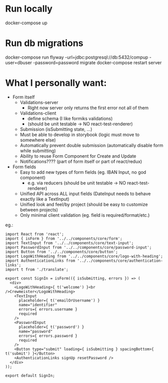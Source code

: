 # Run locally
docker-compose up

# Run db migrations
docker-compose run flyway -url=jdbc:postgresql://db:5432/compup -user=dbuser -password=password migrate
docker-compose restart server


# What I personally want:
- Form itself
    - Validations-server
        - Right now server only returns the first error not all of them
    - Validations-client
        - define schema (I like formiks validations)
        - (should be unit testable -> NO react-test-renderer)
    - Submission (isSubmitting state, ...)
    - Must be able to develop in storybook (logic must move to somewhere else)
    - Automatically prevent double submission (automatically disable form while submitting)
    - Ability to reuse Form Component for Create and Update
    - Notifications???? (part of form itself or part of react/redux)
- Form fields
    - Easy to add new types of form fields (eg. IBAN Input, no god component)
        - e.g. via reducers (should be unit testable -> NO react-test-renderer)
    - Unified API across ALL input fields (DateInput needs to behave exactly like a TextInput)
    - Unified look and feel/by project (should be easy to customize between projects)
    - Only minimal client validation (eg. field is required/format/etc.)

eg.:
```
import React from 'react';
import { isForm } from '../../components/core/form';
import TextInput from '../../components/core/text-input';
import PasswordInput from '../../components/core/password-input';
import Button from '../../components/core/button';
import LogoWithHeading from '../../components/core/logo-with-heading';
import AuthenticationLinks from '../../components/core/authentication-links';
import t from './translate';

export const SignIn = isForm(({ isSubmitting, errors }) => (
  <div>
    <LogoWithHeading>{ t('welcome') }<br />Crewmeister</LogoWithHeading>
    <TextInput
      placeholder={ t('emailOrUsername') }
      name="identifier"
      errors={ errors.username }
      required
    />
    <PasswordInput
      placeholder={ t('password') }
      name="password"
      errors={ errors.password }
      required
    />
    <Button type="submit" loading={ isSubmitting } spacingBottom>{ t('submit') }</Button>
    <AuthenticationLinks signUp resetPassword />
  </div>
));

export default SignIn;
```